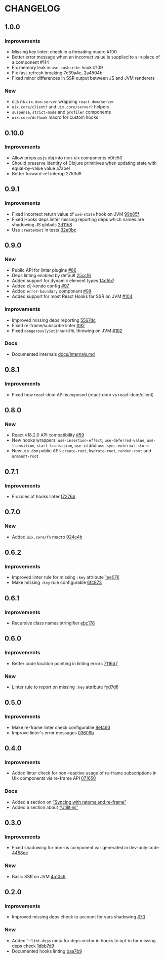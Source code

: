 # CHANGELOG

## 1.0.0

### Improvements
- Missing key linter: check in a threading macro #100
- Better error message when an incorrect value is supplied to `$` in place of a component #114
- Fix memory leak in `use-susbcribe` hook #109
- Fix fast-refresh breaking 7c39a4e, 2a4504b
- Fixed minor differences in SSR output between JS and JVM renderers

### New
- cljs ns `uix.dom.server` wrapping `react-dom/server`
- `uix.core/client?` and `uix.core/server?` helpers
- `suspense`, `strict-mode` and `profiler` components
- `uix.core/defhook` macro for custom hooks

## 0.10.0

### Improvements

- Allow props as js obj into non-uix components b0fe50
- Should preserve identity of Clojure primitives when updating state with equal-by-value value a7abe1
- Better forward-ref interop 2753d9

## 0.9.1

### Improvements

- Fixed incorrect return value of `use-state` hook on JVM [99b85f](https://github.com/pitch-io/uix/commit/99b85f69f5f6402c9b2e0629e0b42913de692330)
- Fixed Hooks deps linter missing reporting deps which names are shadowing JS globals [2d11b8](https://github.com/pitch-io/uix/commit/2d11b818b8948935feb0689387bf082b64e49db8)
- Use `createRoot` in tests [32e0bc](https://github.com/pitch-io/uix/commit/32e0bc98fca5ba9433f714bada4f4191b98b5955)

## 0.9.0

### New

- Public API for linter plugins [#86](https://github.com/pitch-io/uix/pull/86)
- Deps linting enabled by default [25cc16](https://github.com/pitch-io/uix/commit/25cc16a5787d30492e17b7d3e254d351e45fc6e9)
- Added support for dynamic element types [14d5b7](https://github.com/pitch-io/uix/commit/14d5b7d29897c314a7d4a76570f47c58326a5081)
- Added clj-kondo config [#97](https://github.com/pitch-io/uix/pull/97)
- Added `error-boundary` component [#98](https://github.com/pitch-io/uix/pull/98)
- Added support for most React Hooks for SSR on JVM [#104](https://github.com/pitch-io/uix/pull/104)

### Improvements

- Improved missing deps reporting [5567dc](https://github.com/pitch-io/uix/commit/5567dce02e00cfdeb1e2da4fcd18af2fb14c16f0)
- Fixed re-frame/subscribe linter [#92](https://github.com/pitch-io/uix/pull/92)
- Fixed `dangerouslySetInnerHTML` throwing on JVM [#102](https://github.com/pitch-io/uix/pull/102)

### Docs

- Documented internals [docs/internals.md](https://github.com/pitch-io/uix/blob/master/docs/internals.md)

## 0.8.1

### Improvements

- Fixed how react-dom API is exposed (react-dom vs react-dom/client)

## 0.8.0

### New

- React v18.2.0 API compatibility [#59](https://github.com/pitch-io/uix/pull/59)
- New hooks wrappers: `use-insertion-effect`, `use-deferred-value`, `use-transition`, `start-transition`, `use-id` and `use-sync-external-store`
- New `uix.dom` public API: `create-root`, `hydrate-root`, `render-root` and `unmount-root`

## 0.7.1

### Improvements

- Fix rules of hooks linter [f7276d](https://github.com/pitch-io/uix/commit/f7276decf191e0b804f7f393add91ebd982dcade)

## 0.7.0

### New

- Added `uix.core/fn` macro [924e4b](https://github.com/pitch-io/uix/commit/924e4b37f841120312054dac283c2b59125e7cda)

## 0.6.2

### Improvements

- Improved linter rule for missing `:key` attribute [1ee076](https://github.com/pitch-io/uix/commit/1ee076bf1f877e82f105a65faaa0e6586e7c4dc1)
- Make missing `:key` rule configurable [6f4873](https://github.com/pitch-io/uix/commit/6f4873af5881cda2e3a44e0c4223c399efcf79e4)

## 0.6.1

### Improvements

- Recursive class names stringifier [ebc178](https://github.com/pitch-io/uix/commit/ebc1787dce975a7608aab5549006b7a71aa327ea)

## 0.6.0

### Improvements

- Better code location pointing in linting errors [7116d7](https://github.com/pitch-io/uix/commit/7116d76f18d6d7d216ec410894142bd041550de8)

### New

- Linter rule to report on missing `:key` attribute [fed7d8](https://github.com/pitch-io/uix/commit/fed7d8e0e2532dd6edf82dc60425a7a6e062813b)

## 0.5.0

### Improvements

- Make re-frame linter check configurable [8ef493](https://github.com/pitch-io/uix/commit/8ef4932f88071377e16dde755c18a8e60aaf05e7)
- Improve linter's error messages [03609b](https://github.com/pitch-io/uix/commit/03609bd305c6706f830a24517999f6e90527ce35)

## 0.4.0

### Improvements

- Added linter check for non-reactive usage of re-frame subscriptions in UIx components via re-frame API [071650](https://github.com/pitch-io/uix/commit/0716507b6bfdcb28091879ef14958aae4300c751)

### Docs

- Added a section on [“Syncing with ratoms and re-frame”](https://github.com/pitch-io/uix/blob/master/docs/interop-with-reagent.md#syncing-with-ratoms-and-re-frame)
- Added a section about [“Utilities”](https://github.com/pitch-io/uix/blob/master/docs/utilities.md)

## 0.3.0

### Improvements

- Fixed shadowing for non-ns component var generated in dev-only code [4458ee](https://github.com/pitch-io/uix/commit/4458ee7c31aa87e98961140ba0fa2807f57d2de9)

### New

- Basic SSR on JVM [4a10c9](https://github.com/pitch-io/uix/commit/4a10c9b9282fadb2c58029d0786ceba77f4487f4)

## 0.2.0

### Improvements

- Improved missing deps check to account for vars shadowing [#73](https://github.com/pitch-io/uix/pull/73)

### New

- Added `^:lint-deps` meta for deps vector in hooks to opt-in for missing deps check [1dbb7d9](https://github.com/pitch-io/uix/commit/1dbb7d93d17941e3066e5d5a3029d0642868c8c0)
- Documented hooks linting [baa7b9](https://github.com/pitch-io/uix/commit/baa7b90850378102d89c4fa15022569d769c1bef)
